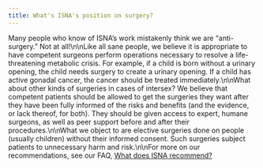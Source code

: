 ```yaml
---
title: What's ISNA's position on surgery?
---
```


Many people who know of <span class="caps">ISNA</span>&#8217;s work mistakenly think we are &#8220;anti-surgery.&#8221; Not at all!\n\nLike all sane people, we believe it is appropriate to have competent surgeons perform operations necessary to resolve a life-threatening metabolic crisis. For example, if a child is born without a urinary opening, the child needs surgery to create a urinary opening. If a child has active gonadal cancer, the cancer should be treated immediately.\n\nWhat about other kinds of surgeries in cases of intersex? We believe that competent patients should be allowed to get the surgeries they want after they have been fully informed of the risks and benefits (and the evidence, or lack thereof, for both). They should be given access to expert, humane surgeons, as well as peer support before and after their procedures.\n\nWhat we object to are elective surgeries done on people (usually children) without their informed consent. Such surgeries subject patients to unnecessary harm and risk.\n\nFor more on our recommendations, see our <span class="caps">FAQ</span>, [What does <span class="caps">ISNA</span> recommend?][1]

 [1]: /faq/patient-centered